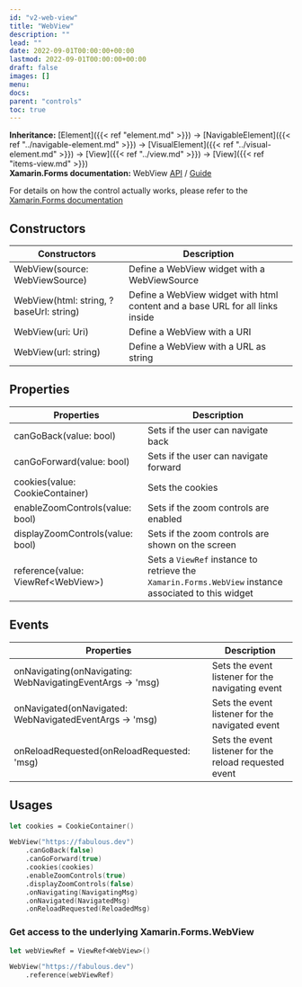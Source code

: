 ```yaml
---
id: "v2-web-view"
title: "WebView"
description: ""
lead: ""
date: 2022-09-01T00:00:00+00:00
lastmod: 2022-09-01T00:00:00+00:00
draft: false
images: []
menu:
docs:
parent: "controls"
toc: true
---
```


**Inheritance:** [Element]({{< ref "element.md" >}}) -> [NavigableElement]({{< ref "../navigable-element.md" >}}) -> [VisualElement]({{< ref "../visual-element.md" >}})  -> [View]({{< ref "../view.md" >}}) -> [View]({{< ref "items-view.md" >}})  
**Xamarin.Forms documentation:** WebView [API](https://docs.microsoft.com/en-us/dotnet/api/xamarin.forms.webview) / [Guide](https://docs.microsoft.com/en-us/xamarin/xamarin-forms/user-interface/webview)

For details on how the control actually works, please refer to the [Xamarin.Forms documentation](https://docs.microsoft.com/en-us/xamarin/xamarin-forms/user-interface/webview)

## Constructors

| Constructors | Description |
|--|--|
| WebView(source: WebViewSource) | Define a WebView widget with a WebViewSource |
| WebView(html: string, ?baseUrl: string) | Define a WebView widget with html content and a base URL for all links inside |
| WebView(uri: Uri) | Define a WebView with a URI |
| WebView(url: string) | Define a WebView with a URL as string |

## Properties

| Properties | Description |
|--|--|
| canGoBack(value: bool) | Sets if the user can navigate back |
| canGoForward(value: bool) | Sets if the user can navigate forward |
| cookies(value: CookieContainer) | Sets the cookies |
| enableZoomControls(value: bool) | Sets if the zoom controls are enabled |
| displayZoomControls(value: bool) | Sets if the zoom controls are shown on the screen |
| reference(value: ViewRef&lt;WebView&gt;) | Sets a `ViewRef` instance to retrieve the `Xamarin.Forms.WebView` instance associated to this widget |

## Events

| Properties | Description |
|--|--|
| onNavigating(onNavigating: WebNavigatingEventArgs -> 'msg) | Sets the event listener for the navigating event |
| onNavigated(onNavigated: WebNavigatedEventArgs -> 'msg) | Sets the event listener for the navigated event |
| onReloadRequested(onReloadRequested: 'msg) | Sets the event listener for the reload requested event |

## Usages

```fs
let cookies = CookieContainer()

WebView("https://fabulous.dev")
    .canGoBack(false) 
    .canGoForward(true)
    .cookies(cookies)
    .enableZoomControls(true)
    .displayZoomControls(false)
    .onNavigating(NavigatingMsg)
    .onNavigated(NavigatedMsg)
    .onReloadRequested(ReloadedMsg)
```

### Get access to the underlying Xamarin.Forms.WebView

```fs
let webViewRef = ViewRef<WebView>()

WebView("https://fabulous.dev")
    .reference(webViewRef)
```
